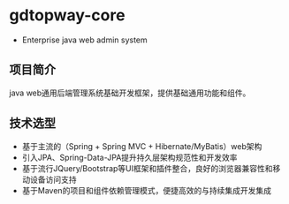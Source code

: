 # gdtopway-core
- Enterprise java web admin system

## 项目简介

java web通用后端管理系统基础开发框架，提供基础通用功能和组件。

## 技术选型

* 基于主流的（Spring + Spring MVC + Hibernate/MyBatis）web架构
* 引入JPA、Spring-Data-JPA提升持久层架构规范性和开发效率
* 基于流行JQuery/Bootstrap等UI框架和插件整合，良好的浏览器兼容性和移动设备访问支持
* 基于Maven的项目和组件依赖管理模式，便捷高效的与持续集成开发集成

